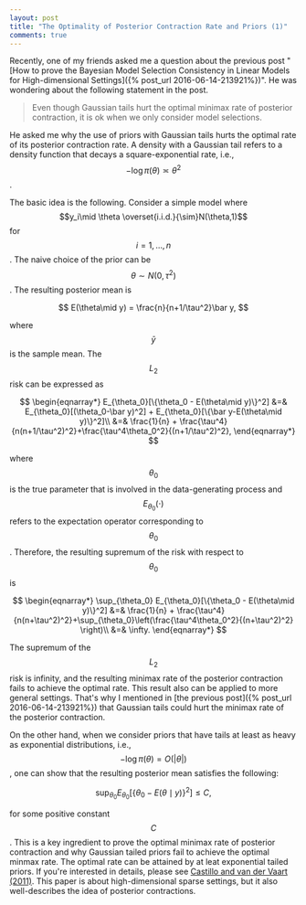 ```yaml
---
layout: post
title: "The Optimality of Posterior Contraction Rate and Priors (1)"
comments: true
---
```


Recently, one of my friends asked me a question about the previous post "[How to prove the  Bayesian Model Selection Consistency in Linear Models for High-dimensional Settings]({% post_url 2016-06-14-213921%})". He was wondering about the following statement in the post.

>Even though Gaussian tails hurt the optimal minimax rate of posterior contraction, it is ok when we only consider model selections.

He asked me why the use of priors with Gaussian tails hurts the optimal rate of its posterior contraction rate. A density with a Gaussian tail refers to a density function that decays a square-exponential rate, i.e., $$-\log\pi(\theta) \asymp \theta^2$$. 

The basic idea is the following. Consider a simple model where $$y_i\mid \theta \overset{i.i.d.}{\sim}N(\theta,1)$$ for $$i=1,\dots,n$$. The naive choice of the prior can be $$\theta \sim N(0,\tau^2)$$. The resulting posterior mean is 

$$
E(\theta\mid y) = \frac{n}{n+1/\tau^2}\bar y,
$$ 

where $$\bar y$$ is the sample mean. The $$L_2$$ risk can be expressed as

$$
\begin{eqnarray*}
E_{\theta_0}[\{\theta_0 - E(\theta\mid y)\}^2] &=& E_{\theta_0}[(\theta_0-\bar y)^2] + E_{\theta_0}[\{\bar y-E(\theta\mid y)\}^2]\\
&=& \frac{1}{n} + \frac{\tau^4}{n(n+1/\tau^2)^2}+\frac{\tau^4\theta_0^2}{(n+1/\tau^2)^2}, 
\end{eqnarray*}
$$

where $$\theta_0$$ is the true parameter that is involved in the data-generating process and $$E_{\theta_0}(\cdot)$$ refers to the expectation operator corresponding to $$\theta_0$$. Therefore, the resulting supremum of the risk with respect to $$\theta_0$$ is 

$$
\begin{eqnarray*}
\sup_{\theta_0} E_{\theta_0}[\{\theta_0 - E(\theta\mid y)\}^2] &=& \frac{1}{n} + \frac{\tau^4}{n(n+\tau^2)^2}+\sup_{\theta_0}\left(\frac{\tau^4\theta_0^2}{(n+\tau^2)^2} \right)\\
&=& \infty.
\end{eqnarray*}
$$

The supremum of the $$L_2$$ risk is infinity, and the resulting minimax rate of the posterior contraction  fails to achieve the optimal rate. This result also can be applied to more general settings. That's why I mentioned in [the previous post]({% post_url 2016-06-14-213921%}) that Gaussian tails could hurt the minimax rate of the posterior contraction.

On the other hand, when we consider priors that have tails at least as heavy as exponential distributions, i.e., $$-\log\pi(\theta)= O( \vert\theta\vert)$$, one can show that the resulting posterior mean satisfies the following:

$$
\sup_{\theta_0} E_{\theta_0}[\{\theta_0 - E(\theta\mid y)\}^2] \leq C,
$$ 
 
for some positive constant $$C$$. This is a key ingredient to prove the optimal minimax rate of posterior contraction and why Gaussian tailed priors fail to achieve the optimal minmax rate. The optimal rate can be attained by at leat exponential tailed priors. If you're interested in details, please see [Castillo and van der Vaart (2011)](https://projecteuclid.org/euclid.aos/1351602537). This paper is about high-dimensional sparse settings, but it also well-describes the idea of posterior contractions.   



